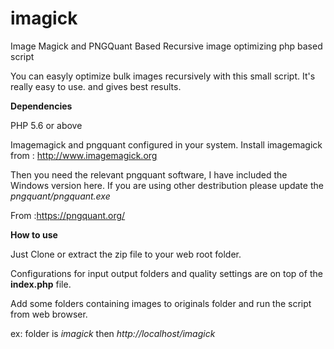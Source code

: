# imagick
Image Magick and PNGQuant Based Recursive image optimizing php based script

You can easyly optimize bulk images recursively with this small script. It's really easy to use. and gives best results.


**Dependencies** 

PHP 5.6 or above

Imagemagick and pngquant configured in your system.
Install imagemagick from :  http://www.imagemagick.org

Then you need the relevant pngquant software, I have included the Windows version here. If you are using other destribution please update the _pngquant/pngquant.exe_ 

From :https://pngquant.org/

**How to use**

Just Clone or extract the zip file to your web root folder.

Configurations for input output folders and quality settings are on top of the **index.php** file.

Add some folders containing images to originals folder and run the script from web browser.

ex: folder is _imagick_ then
_http://localhost/imagick_

